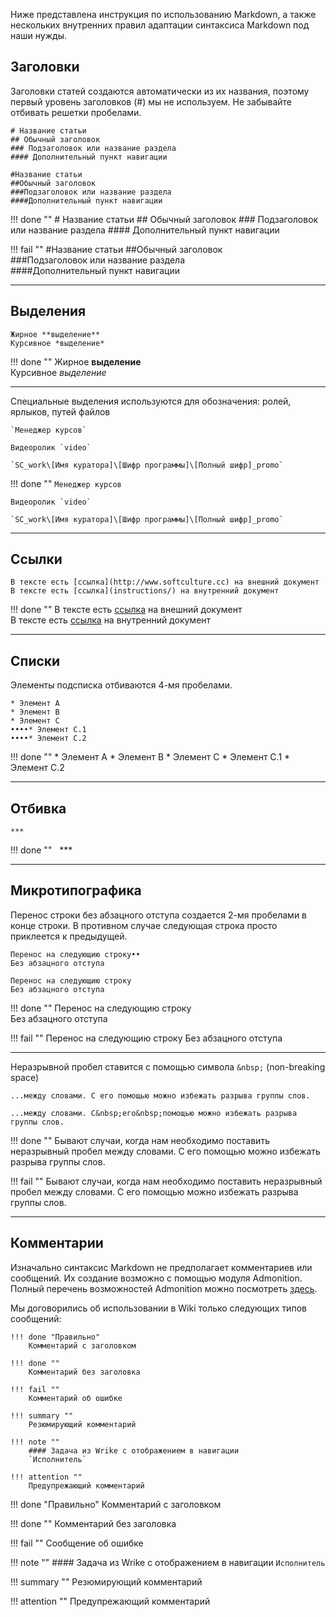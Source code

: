 Ниже представлена инструкция по использованию Markdown, а также нескольких внутренних правил адаптации синтаксиса Markdown под наши нужды.

## Заголовки

Заголовки статей создаются автоматически из их названия, поэтому первый уровень заголовков (#) мы не используем. Не забывайте отбивать решетки пробелами.

```
# Название статьи
## Обычный заголовок
### Подзаголовок или название раздела
#### Дополнительный пункт навигации

#Название статьи
##Обычный заголовок
###Подзаголовок или название раздела
####Дополнительный пункт навигации
```
!!! done ""
	# Название статьи
	## Обычный заголовок
	### Подзаголовок или название раздела
	#### Дополнительный пункт навигации

!!! fail ""
	\#Название статьи
	\#\#Обычный заголовок  
	\#\#\#Подзаголовок или название раздела  
	\#\#\#\#Дополнительный пункт навигации

***

## Выделения

```
Жирное **выделение**  
Курсивное *выделение*
```
!!! done ""
	Жирное **выделение**  
	Курсивное *выделение*

***

Специальные выделения используются для обозначения: ролей, ярлыков, путей файлов
```
`Менеджер курсов`

Видеоролик `video`

`SC_work\[Имя куратора]\[Шифр программы]\[Полный шифр]_promo`
```
!!! done ""
	`Менеджер курсов`  

	Видеоролик `video`  

	`SC_work\[Имя куратора]\[Шифр программы]\[Полный шифр]_promo`

***

## Ссылки

```
В тексте есть [ссылка](http://www.softculture.cc) на внешний документ
В тексте есть [ссылка](instructions/) на внутренний документ
```
!!! done ""
	В тексте есть [ссылка](http://www.softculture.cc) на внешний документ  
	В тексте есть [ссылка](instructions/) на внутренний документ

***
## Списки

Элементы подсписка отбиваются 4-мя пробелами.

```
* Элемент А
* Элемент B
* Элемент С
••••* Элемент С.1
••••* Элемент C.2
```
!!! done ""
	* Элемент А
	* Элемент B
	* Элемент С
	    * Элемент С.1
	    * Элемент C.2

***
## Отбивка
```
***
```
!!! done ""
	&nbsp;
	***
	&nbsp;

***

## Микротипографика

Перенос строки без абзацного отступа создается 2-мя пробелами в конце строки. В&nbsp;противном случае следующая строка просто приклеется к предыдущей.

```
Перенос на следующию строку••
Без абзацного отступа

Перенос на следующию строку
Без абзацного отступа
```
!!! done ""
	Перенос на следующию строку  
	Без абзацного отступа

!!! fail ""
	Перенос на следующию строку
	Без абзацного отступа

***
Неразрывной пробел ставится с помощью символа `&nbsp;` (non-breaking space)

```
...между словами. С его помощью можно избежать разрыва группы слов.

...между словами. С&nbsp;его&nbsp;помощью можно избежать разрыва группы слов.
```
!!! done ""
	Бывают случаи, когда нам необходимо поставить неразрывный пробел между словами. С&nbsp;его&nbsp;помощью можно избежать разрыва группы слов.

!!! fail ""
	Бывают случаи, когда нам необходимо поставить неразрывный пробел между словами. С его помощью можно избежать разрыва группы слов.

***

## Комментарии

Изначально синтаксис Markdown не предполагает комментариев или сообщений. Их создание возможно с помощью модуля Admonition. Полный перечень возможностей Admonition можно посмотреть [здесь](http://squidfunk.github.io/mkdocs-material/extensions/admonition/).

Мы договорились об использовании в Wiki только следующих типов сообщений:
```
!!! done "Правильно"
	Комментарий с заголовком

!!! done ""
	Комментарий без заголовка

!!! fail ""
	Комментарий об ошибке

!!! summary ""
	Резюмирующий комментарий

!!! note ""
	#### Задача из Wrike с отображением в навигации
	`Исполнитель`

!!! attention ""
	Предупрежающий комментарий
```
!!! done "Правильно"
	Комментарий с заголовком

!!! done ""
	Комментарий без заголовка

!!! fail ""
	Сообщение об ошибке

!!! note ""
	#### Задача из Wrike с отображением в навигации
	`Исполнитель`

!!! summary ""
	Резюмирующий комментарий

!!! attention ""
	Предупрежающий комментарий
